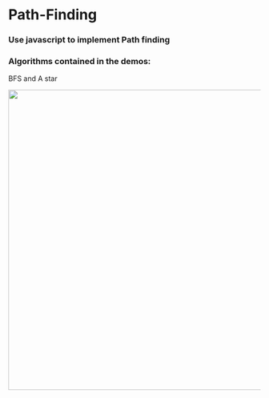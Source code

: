 # Path-Finding
### Use javascript to implement Path finding</br>
### Algorithms contained in the demos:</br>
BFS and A star</br>

<img width="600px" src="https://cdn.glitch.com/cf3c83ea-6780-4df5-b353-5a953403b9cd%2Fdemo1..gif?1555688772245">


